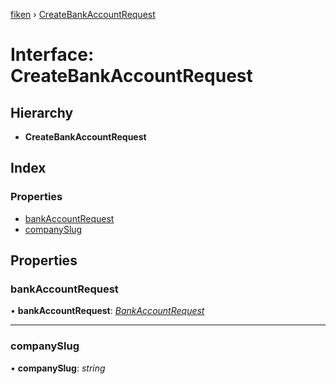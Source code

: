 [fiken](../README.md) › [CreateBankAccountRequest](createbankaccountrequest.md)

# Interface: CreateBankAccountRequest

## Hierarchy

* **CreateBankAccountRequest**

## Index

### Properties

* [bankAccountRequest](createbankaccountrequest.md#bankaccountrequest)
* [companySlug](createbankaccountrequest.md#companyslug)

## Properties

###  bankAccountRequest

• **bankAccountRequest**: *[BankAccountRequest](bankaccountrequest.md)*

___

###  companySlug

• **companySlug**: *string*
